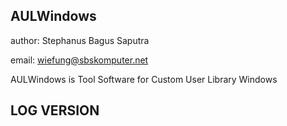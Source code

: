 AULWindows
--------------------------------------------
author: Stephanus Bagus Saputra

email: wiefung@sbskomputer.net

AULWindows is Tool Software for Custom User Library Windows


LOG VERSION
--------------------------------------------
